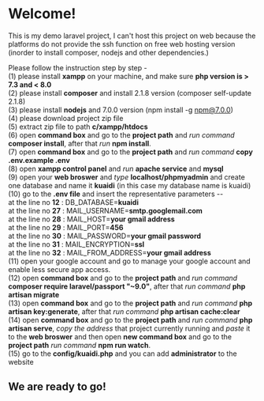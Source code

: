 # Welcome!<br>
This is my demo laravel project, I can't host this project on web because the platforms do not provide the ssh function on free web hosting version (inorder to install composer, nodejs and other dependencies.) 

Please follow the instruction step by step -<br>
(1) please install **xampp** on your machine, and make sure **php version is > 7.3 and < 8.0** <br>
(2) please install **composer** and install 2.1.8 version (composer self-update 2.1.8)<br>
(3) please install **nodejs** and 7.0.0 version (npm install -g npm@7.0.0)<br>
(4) please download project zip file <br>
(5) extract zip file to path **c/xampp/htdocs** <br>
(6) open **command box** and go to the **project path** and _run command_ **composer install**, after that _run_ **npm install**. <br>
(7) open **command box** and go to the **project path** and _run command_ **copy .env.example .env** <br>
(8) open **xampp control panel** and _run_ **apache service** and **mysql**<br>
(9) open your **web broswer** and _type_ **localhost/phpmyadmin** and create one database and name it **kuaidi** (in this case my database name is kuaidi)<br>
(10) go to the **.env file** and insert the representative parameters -- <br>
        at the line no **12** : DB_DATABASE=**kuaidi**<br>
        at the line no **27** : MAIL_USERNAME=**smtp.googlemail.com** <br>
        at the line no **28** : MAIL_HOST=**your gmail address** <br>
        at the line no **29** : MAIL_PORT=**456** <br>
        at the line no **30** : MAIL_PASSWORD=**your gmail password**<br>
        at the line no **31** : MAIL_ENCRYPTION=**ssl**<br>
        at the line no **32** : MAIL_FROM_ADDRESS=**your gmail address**<br>
(11) open your google account and go to manage your google account and enable less secure app access. <br>
(12) open **command box** and go to the **project path** and _run command_ **composer require laravel/passport "~9.0"**, after that _run command_ **php artisan migrate** <br>
(13) open **command box** and go to the **project path** and _run command_ **php artisan key:generate**, after that _run command_ **php artisan cache:clear** <br>
(14) open **command box** and go to the **project path** and _run command_ **php artisan serve**, _copy the address_ that project currently running and _paste_ it to the **web broswer** and then open **new command box** and go to the **project path** _run command_ **npm run watch**.<br>
(15) go to the **config/kuaidi.php** and you can add **administrator** to the website<br>
## We are ready to go!
